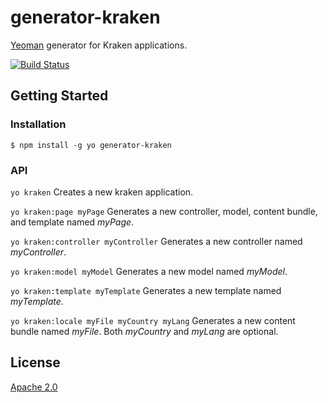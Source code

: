 # generator-kraken

[Yeoman](http://yeoman.io) generator for Kraken applications.

[![Build Status](https://travis-ci.org/paypal/generator-kraken.png)](https://travis-ci.org/paypal/generator-kraken)



## Getting Started


### Installation

```shell
$ npm install -g yo generator-kraken
```


### API

`yo kraken`
Creates a new kraken application.

`yo kraken:page myPage`
Generates a new controller, model, content bundle, and template named *myPage*.

`yo kraken:controller myController`
Generates a new controller named *myController*.

`yo kraken:model myModel`
Generates a new model named *myModel*.

`yo kraken:template myTemplate`
Generates a new template named *myTemplate*.

`yo kraken:locale myFile myCountry myLang`
Generates a new content bundle named *myFile*. Both *myCountry* and *myLang* are optional.


## License

[Apache 2.0](http://www.apache.org/licenses/LICENSE-2.0)
